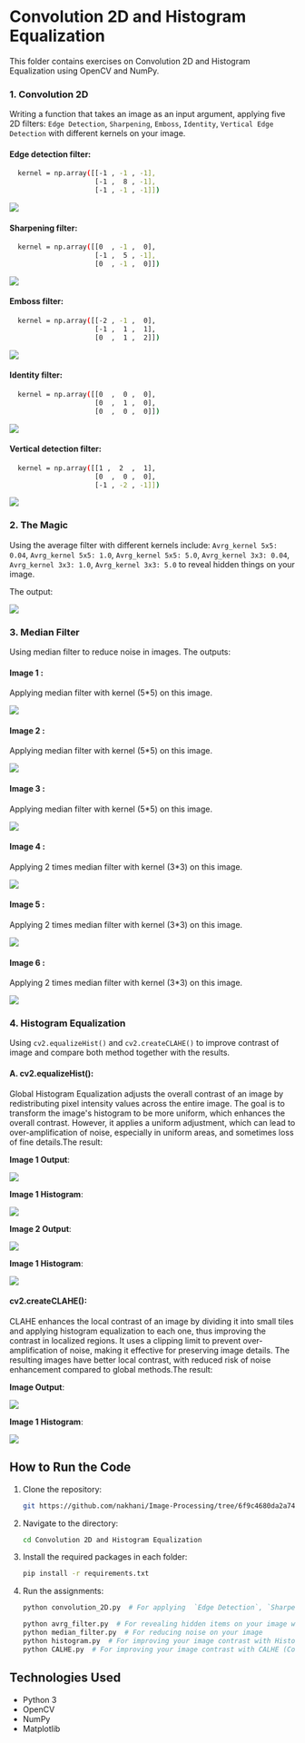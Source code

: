 # Convolution 2D and Histogram Equalization

 This folder contains exercises on Convolution 2D and Histogram Equalization using OpenCV and NumPy.


### 1. Convolution 2D
  Writing a function that takes an image as an input argument, applying five 2D filters: `Edge Detection`, `Sharpening`, `Emboss`, `Identity`, `Vertical Edge Detection` with different kernels on your image.

  #### Edge detection filter:
   ```bash
     kernel = np.array([[-1 , -1 , -1],
                        [-1 ,  8 , -1],
                        [-1 , -1 , -1]])
   ```
   <img src="Convolution 2D/Figure_1.png" >

  #### Sharpening filter:
   ```bash
     kernel = np.array([[0  , -1 ,  0],
                        [-1 ,  5 , -1],
                        [0  , -1 ,  0]])
   ```
   <img src="Convolution 2D/Figure_1.png">

  #### Emboss filter:
   ```bash
     kernel = np.array([[-2 , -1 ,  0],
                        [-1 ,  1 ,  1],
                        [0  ,  1 ,  2]])
   ```
   <img src="Convolution 2D/Figure_1.png">

  #### Identity filter:
   ```bash
     kernel = np.array([[0  ,  0 ,  0],
                        [0  ,  1 ,  0],
                        [0  ,  0 ,  0]])
   ```
   <img src="Convolution 2D/Figure_1.png">

  #### Vertical detection filter:
   ```bash
     kernel = np.array([[1 ,  2  ,  1],
                        [0  ,  0 ,  0], 
                        [-1 , -2 , -1]])
   ``` 
   <img src="Convolution 2D/Figure_1.png">

### 2. The Magic 
  Using the average filter with different kernels include: `Avrg_kernel 5x5: 0.04`, `Avrg_kernel 5x5: 1.0`, `Avrg_kernel 5x5: 5.0`, `Avrg_kernel 3x3: 0.04`, `Avrg_kernel 3x3: 1.0`, `Avrg_kernel 3x3: 5.0` to reveal hidden things on your image.

  The output:

   <img src="The Magic/Figure_1.png">
 
 


### 3. Median Filter
  Using median filter to reduce noise in images. The outputs:
   
  #### Image 1 :
  Applying median filter with kernel (5*5) on this image.

  <img src="Median filter/Outputs/Figure_1.png">

  #### Image 2 :
  Applying median filter with kernel (5*5) on this image.

  <img src="Median filter/Outputs/Figure_2.png">

  #### Image 3 :
  Applying median filter with kernel (5*5) on this image.

  <img src="Median filter/Outputs/Figure_3.png">

  #### Image 4 :
  Applying 2 times median filter with kernel (3*3) on this image.

  <img src="Median filter/Outputs/Figure_4.png">

  #### Image 5 :
  Applying 2 times median filter with kernel (3*3) on this image.

  <img src="Median filter/Outputs/Figure_5.png">

  #### Image 6 :
  Applying 2 times median filter with kernel (3*3) on this image.

  <img src="Median filter/Outputs/Figure_6.png">


### 4. Histogram Equalization
  Using `cv2.equalizeHist()` and `cv2.createCLAHE()` to improve contrast of image and compare both method together with the results.

  #### A. cv2.equalizeHist():
 
   Global Histogram Equalization adjusts the overall contrast of an image by redistributing pixel intensity values across the entire image. The goal is to transform the image's histogram to be more uniform, which enhances the overall contrast. However, it applies a uniform adjustment, which can lead to over-amplification of noise, especially in uniform areas, and sometimes loss of fine details.The result:
   
  **Image 1 Output**:
   
   <img src="Histogram Equalization/Outputs/Figure1.png" >

   **Image 1 Histogram**:

   <img src="Histogram Equalization/Outputs/image1_hist.png" >

  **Image 2 Output**:
   
   <img src="Histogram Equalization/Outputs/Figure_2.png" >

   **Image 1 Histogram**:

   <img src="Histogram Equalization/Outputs/image_hist.png" >
  

  #### cv2.createCLAHE():
 
   CLAHE enhances the local contrast of an image by dividing it into small tiles and applying histogram equalization to each one, thus improving the contrast in localized regions. It uses a clipping limit to prevent over-amplification of noise, making it effective for preserving image details. The resulting images have better local contrast, with reduced risk of noise enhancement compared to global methods.The result:
   
  **Image Output**:
   
   <img src="Histogram Equalization/Outputs/Figure_2CALHE.png" >

   **Image 1 Histogram**:

   <img src="Histogram Equalization/Outputs/CALHE_imagehist.png" >



## How to Run the Code
1. Clone the repository:
   ```sh
   git https://github.com/nakhani/Image-Processing/tree/6f9c4680da2a74c63fc1c0b9ec062b85bd7d65e5/Convolution%202D%20and%20Histogram%20Equalization

2. Navigate to the directory:
   ```sh
   cd Convolution 2D and Histogram Equalization
   ```

3. Install the required packages in each folder:
   ```sh
   pip install -r requirements.txt
   ```

4. Run the assignments:
   ```sh
   python convolution_2D.py  # For applying  `Edge Detection`, `Sharpening`, `Emboss`, `Identity`, `Vertical Edge Detection` filter on your image

   python avrg_filter.py  # For revealing hidden items on your image with different kernel values
   python median_filter.py  # For reducing noise on your image
   python histogram.py  # For improving your image contrast with Histogram Equalization 
   python CALHE.py  # For improving your image contrast with CALHE (Contrast Limited Adaptive Histogram Equalization)
   ```

## Technologies Used
- Python 3
- OpenCV
- NumPy
- Matplotlib
